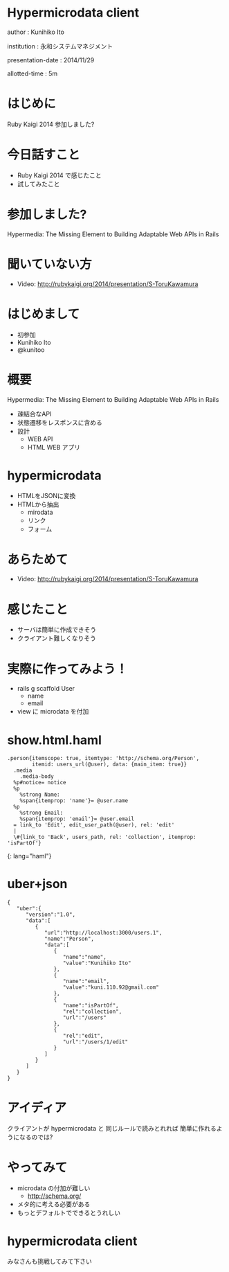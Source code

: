 # Hypermicrodata client

author
:   Kunihiko Ito

institution
:  永和システムマネジメント

presentation-date
:  2014/11/29

allotted-time
:  5m

# はじめに

Ruby Kaigi 2014 参加しました?

# 今日話すこと

* Ruby Kaigi 2014 で感じたこと
* 試してみたこと

# 参加しました?

Hypermedia: The Missing Element to Building Adaptable Web APIs in Rails

# 聞いていない方

* Video: http://rubykaigi.org/2014/presentation/S-ToruKawamura

# はじめまして

* 初参加
* Kunihiko Ito
* @kunitoo

# 概要

Hypermedia: The Missing Element to Building Adaptable Web APIs in Rails

* 疎結合なAPI
* 状態遷移をレスポンスに含める
* 設計
  * WEB API
  * HTML WEB アプリ

# hypermicrodata

* HTMLをJSONに変換
* HTMLから抽出
  * mirodata
  * リンク
  * フォーム

# あらためて

* Video: http://rubykaigi.org/2014/presentation/S-ToruKawamura

# 感じたこと

* サーバは簡単に作成できそう
* クライアント難しくなりそう

# 実際に作ってみよう！

* rails g scaffold User
  * name
  * email
* view に microdata を付加

# show.html.haml

    .person{itemscope: true, itemtype: 'http://schema.org/Person',
            itemid: users_url(@user), data: {main_item: true}}
      .media
        .media-body
      %p#notice= notice
      %p
        %strong Name:
        %span{itemprop: 'name'}= @user.name
      %p
        %strong Email:
        %span{itemprop: 'email'}= @user.email
      = link_to 'Edit', edit_user_path(@user), rel: 'edit'
      |
      \#{link_to 'Back', users_path, rel: 'collection', itemprop: 'isPartOf'}
{: lang="haml"}

# uber+json

    {
       "uber":{
          "version":"1.0",
          "data":[
             {
                "url":"http://localhost:3000/users.1",
                "name":"Person",
                "data":[
                   {
                      "name":"name",
                      "value":"Kunihiko Ito"
                   },
                   {
                      "name":"email",
                      "value":"kuni.110.92@gmail.com"
                   },
                   {
                      "name":"isPartOf",
                      "rel":"collection",
                      "url":"/users"
                   },
                   {
                      "rel":"edit",
                      "url":"/users/1/edit"
                   }
                ]
             }
          ]
       }
    }

# アイディア

クライアントが hypermicrodata と
同じルールで読みとれれば
簡単に作れるようになるのでは?

# やってみて

* microdata の付加が難しい
  * http://schema.org/
* メタ的に考える必要がある
* もっとデフォルトでできるとうれしい

# hypermicrodata client

みなさんも挑戦してみて下さい
